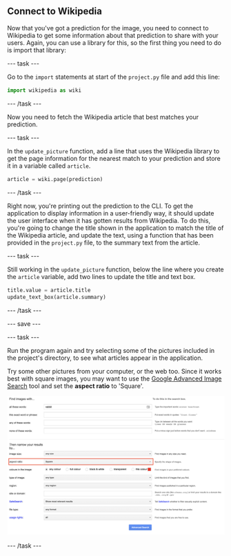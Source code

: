 ## Connect to Wikipedia

Now that you've got a prediction for the image, you need to connect to Wikipedia to get some information about that prediction to share with your users. Again, you can use a library for this, so the first thing you need to do is import that library:

--- task ---

Go to the `import` statements at start of the `project.py` file and add this line:

```python
import wikipedia as wiki
```

--- /task ---

Now you need to fetch the Wikipedia article that best matches your prediction.

--- task ---

In the `update_picture` function, add a line that uses the Wikipedia library to get the page information for the nearest match to your prediction and store it in a variable called `article`.

```python
article = wiki.page(prediction)
```

--- /task ---

Right now, you're printing out the prediction to the CLI. To get the application to display information in a user-friendly way, it should update the user interface when it has gotten results from Wikipedia. To do this, you're going to change the title shown in the application to match the title of the Wikipedia article, and update the text, using a function that has been provided in the `project.py` file, to the summary text from the article.

--- task ---

Still working in the `update_picture` function, below the line where you create the `article` variable, add two lines to update the title and text box.

```python
title.value = article.title
update_text_box(article.summary)
```

--- /task ---

--- save ---

--- task ---

Run the program again and try selecting some of the pictures included in the project's directory, to see what articles appear in the application.

Try some other pictures from your computer, or the web too. Since it works best with square images, you may want to use the [Google Advanced Image Search](https://www.google.com/advanced_image_search) tool and set the **aspect ratio** to 'Square'.

![The Google Advanced Image Search dialogue, with the aspect ratio set to 'Square'](images/advanced_image_search.png)

--- /task ---